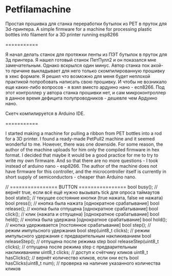 # Petfilamachine
Простая прошивка для станка переработки бутылок из PET в пруток для 3d-принтера.
A simple firmware for a machine for processing plastic bottles into filament for a 3D printer running esp8266 

===========

Я начал делать станок для протяжки ленты из ПЭТ бутылок в пруток для 3д принтера. Я нашел готовый станок ПетПулл2 и он показался мне замечательным. Однако вскрылся один минус. Автор станка пок акой-то причине выкладывает для него только скомпилированную прошивку в хекс формате.
Я решил что возможно для меня будет неплохой практикой попробовать написать свою прошивку. И чтобы не возникало еще каких-либо вопросов - я взял вместо ардуино нано - есп8266. Под этот контроллер у автора станка прошивки нет, и сам микроконтроллер в данное время дефицита полупроводников - дешевле чем Ардуино нано.

Скетч компилируется в Arduino IDE.

===========

I started making a machine for pulling a ribbon from PET bottles into a rod for a 3D printer. I found a ready-made PetPull2 machine and it seemed wonderful to me. However, there was one downside. For some reason, the author of the machine uploads for him only the compiled firmware in hex format.
I decided that maybe it would be a good practice for me to try to write my own firmware. And so that there are no more questions - I took instead of arduino nano - esp8266. The author of the machine does not have firmware for this controller, and the microcontroller itself is currently in short supply of semiconductors - cheaper than Arduino nano. 


// ================ BUTTON ================
bool busy();        // вернёт true, если всё ещё нужно вызывать tick для опроса таймаутов
bool state();       // текущее состояние кнопки (true нажата, false не нажата)
bool press();       // кнопка была нажата [однократное срабатывание]
bool release();     // кнопка была отпущена [однократное срабатывание]
bool click();       // клик (нажата и отпущена) [однократное срабатывание]
bool held();        // кнопка была удержана [однократное срабатывание]
bool hold();        // кнопка удерживается [постоянное срабатывание]
bool step();        // режим импульсного удержания
bool step(uint8_t clicks);    // режим импульсного удержания с предварительным накликиванием
bool releaseStep(); // отпущена после режима step
bool releaseStep(uint8_t clicks); // отпущена после режима step с предварительным накликиванием
uint8_t clicks;     // доступ к счётчику кликов
uint8_t hasClicks();            // вернёт количество кликов, если они есть
bool hasClicks(uint8_t num);    // проверка на наличие указанного количества кликов
